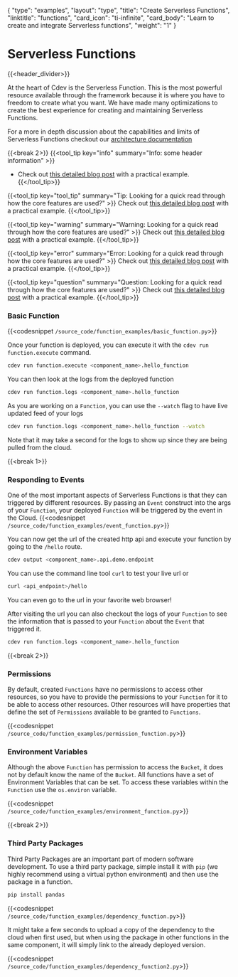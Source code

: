 {
    "type": "examples",
    "layout": "type",
    "title": "Create Serverless Functions",
    "linktitle": "functions",
    "card_icon": "ti-infinite",
    "card_body": "Learn to create and integrate Serverless functions",
    "weight": "1"
}


# Serverless Functions
{{<header_divider>}}

At the heart of Cdev is the Serverless Function. This is the most powerful resource available through the framework because it is where you have to freedom to create what you want. We have made many optimizations to create the best experience for creating and maintaining Serverless Functions.


For a more in depth discussion about the capabilities and limits of Serverless Functions checkout our [architecture documentation](/docs/firstprinciples)



{{<break 2>}}
{{<tool_tip key="info" summary="Info: some header information" >}}
- Check out [this detailed blog post](/docs/firstprinciples) with a practical example.
{{</tool_tip>}}


{{<tool_tip key="tool_tip" summary="Tip: Looking for a quick read through how the core features are used?" >}}
Check out [this detailed blog post](/docs/firstprinciples) with a practical example.
{{</tool_tip>}}


{{<tool_tip key="warning" summary="Warning: Looking for a quick read through how the core features are used?" >}}
Check out [this detailed blog post](/docs/firstprinciples) with a practical example.
{{</tool_tip>}}


{{<tool_tip key="error" summary="Error: Looking for a quick read through how the core features are used?" >}}
Check out [this detailed blog post](/docs/firstprinciples) with a practical example.
{{</tool_tip>}}


{{<tool_tip key="question" summary="Question: Looking for a quick read through how the core features are used?" >}}
Check out [this detailed blog post](/docs/firstprinciples) with a practical example.
{{</tool_tip>}}


### Basic Function
{{<codesnippet `/source_code/function_examples/basic_function.py`>}}

Once your function is deployed, you can execute it with the `cdev run function.execute` command.
```bash
cdev run function.execute <component_name>.hello_function
```

You can then look at the logs from the deployed function
```bash
cdev run function.logs <component_name>.hello_function
```

As you are working on a `Function`, you can use the `--watch` flag to have live updated feed of your logs
```bash
cdev run function.logs <component_name>.hello_function --watch
```
Note that it may take a second for the logs to show up since they are being pulled from the cloud.


{{<break 1>}}
### Responding to Events
One of the most important aspects of Serverless Functions is that they can triggered by different resources. By passing an `Event` construct into the args of your `Function`, your deployed `Function` will be triggered by the event in the Cloud.
{{<codesnippet `/source_code/function_examples/event_function.py`>}}

You can now get the url of the created http api and execute your function by going to the `/hello` route.
```bash
cdev output <component_name>.api.demo.endpoint
```
You can use the command line tool `curl` to test your live url or
```bash
curl <api_endpoint>/hello
```

You can even go to the url in your favorite web browser! 

After visiting the url you can also checkout the logs of your `Function` to see the information that is passed to your `Function` about the `Event` that triggered it. 

```bash
cdev run function.logs <component_name>.hello_function
```

{{<break 2>}}
### Permissions
By default, created `Functions` have no permissions to access other resources, so you have to provide the permissions to your `Function` for it to be able to access other resources. Other resources will have properties that define the set of `Permissions` available to be granted to `Functions`.

{{<codesnippet `/source_code/function_examples/permission_function.py`>}}


### Environment Variables
Although the above `Function` has permission to access the `Bucket`, it does not by default know the name of the `Bucket`. All functions have a set of Environment Variables that can be set. To access these variables within the `Function` use the `os.environ` variable. 

{{<codesnippet `/source_code/function_examples/environment_function.py`>}}


{{<break 2>}}
### Third Party Packages
Third Party Packages are an important part of modern software development. To use a third party package, simple install it with `pip` (we highly recommend using a virtual python environment) and then use the package in a function.

```bash
pip install pandas
```

{{<codesnippet `/source_code/function_examples/dependency_function.py`>}}

It might take a few seconds to upload a copy of the dependency to the cloud when first used, but when using the package in other functions in the same component, it will simply link to the already deployed version.

{{<codesnippet `/source_code/function_examples/dependency_function2.py`>}}


